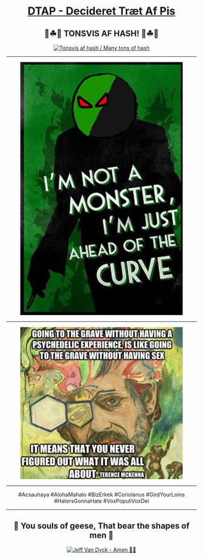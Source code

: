 <div align="center">

# [DTAP - Decideret Træt Af Pis](https://youtu.be/cu91MMsFQkI)


## 💚☘🌱 TONSVIS AF HASH! 🌱☘💚
[![Tonsvis af hash / Many tons of hash](https://img.youtube.com/vi/lCv8Ao3XGho/0.jpg)](https://youtu.be/lCv8Ao3XGho)


</div>


<hr/>

<p align="center">
  <img alt="Terence Kemp McKenna - GOING TO THE GRAVE WITHOUT HAVING A PSYCHEDELIC EXPERIENCE, IS LIKE GOING TO THE GRAVE WITHOUT HAVING SEX - IT MEANS THAT YOU NEVER FIGURED OUT WHAT IT WAS ALL ABOUT" width="430" src="https://github.com/Danielkaas94/DTAP/blob/main/Img/Ahead_Curve.jpg?raw=true">
</p>

<hr/>

<p align="center">
  <img alt="💚🖤 I'M NOT A MONSTER, I'M JUST AHEAD OF THE CURVE 💚🖤" width="430" src="https://github.com/Danielkaas94/DTAP/blob/main/Img/MemeLord/TerenceKempMcKenna.jpg?raw=true">
</p>

<hr/>


<div align="center">

#Acsauhaya
#AlohaMahalo
#BizErkek
#Coriolanus
#GirdYourLoins
#HatersGonnaHate
#VoxPopuliVoxDei

</div>

<hr/>

<div width="12" align="center">

## 🦆 You souls of geese, That bear the shapes of men 🦆

[![Jeff Van Dyck - Amen 🎵🎶](https://img.youtube.com/vi/WNFxocGFb2A/0.jpg)](https://youtu.be/WNFxocGFb2A)

</div>

